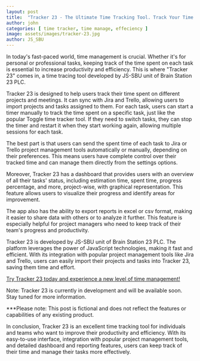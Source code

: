 ```yaml
---
layout: post
title:  "Tracker 23 - The Ultimate Time Tracking Tool. Track Your Time Efficiently"
author: john
categories: [ time tracker, time manage, effeciency ]
image: assets/images/tracker-23.jpg
author: JS_SBU
---
```

In today's fast-paced world, time management is crucial. Whether it's for personal or professional tasks, keeping track of the time spent on each task is essential to increase productivity and efficiency. This is where "Tracker 23" comes in, a time tracing tool developed by JS-SBU unit of Brain Station 23 PLC.

Tracker 23 is designed to help users track their time spent on different projects and meetings. It can sync with Jira and Trello, allowing users to import projects and tasks assigned to them. For each task, users can start a timer manually to track the time spent on a specific task, just like the popular Toggle time tracker tool. If they need to switch tasks, they can stop the timer and restart it when they start working again, allowing multiple sessions for each task.

The best part is that users can send the spent time of each task to Jira or Trello project management tools automatically or manually, depending on their preferences. This means users have complete control over their tracked time and can manage them directly from the settings options.

Moreover, Tracker 23 has a dashboard that provides users with an overview of all their tasks' status, including estimation time, spent time, progress percentage, and more, project-wise, with graphical representation. This feature allows users to visualize their progress and identify areas for improvement.

The app also has the ability to export reports in excel or csv format, making it easier to share data with others or to analyze it further. This feature is especially helpful for project managers who need to keep track of their team's progress and productivity.

Tracker 23 is developed by JS-SBU unit of Brain Station 23 PLC. The platform leverages the power of JavaScript technologies, making it fast and efficient. With its integration with popular project management tools like Jira and Trello, users can easily import their projects and tasks into Tracker 23, saving them time and effort.

[Try Tracker 23 today and experience a new level of time management!]

Note: Tracker 23 is currently in development and will be available soon. Stay tuned for more information.

***Please note: This post is fictional and does not reflect the features or capabilities of any existing product.

In conclusion, Tracker 23 is an excellent time tracking tool for individuals and teams who want to improve their productivity and efficiency. With its easy-to-use interface, integration with popular project management tools, and detailed dashboard and reporting features, users can keep track of their time and manage their tasks more effectively.

[Try Tracker 23 today and experience a new level of time management!]: https://tracker23-bs23.vercel.app/
